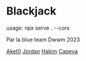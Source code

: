 # Blackjack

usage: npx serve . --cors

Par la blue team Dwwm 2023

[Aket0](https://github.com/aket0) [Jordan](https://github.com/jsena21) [Hakim](https://github.com/Hakim-Lakehal) [Capeya](https://github.com/Cap3ya)
